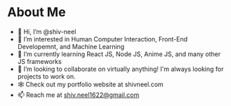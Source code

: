 # About Me
- 👋 Hi, I’m @shiv-neel
- 👀 I’m interested in Human Computer Interaction, Front-End Developemnt, and Machine Learning
- 🌱 I’m currently learning React JS, Node JS, Anime JS, and many other JS frameworks
- 👾 I’m looking to collaborate on virtually anything! I'm always looking for projects to work on.
- 🕸 Check out my portfolio website at shivneel.com
- 📫 Reach me at shiv.neel1622@gmail.com

<!---
shiv-neel/shiv-neel is a ✨ special ✨ repository because its `README.md` (this file) appears on your GitHub profile.
You can click the Preview link to take a look at your changes.
--->
